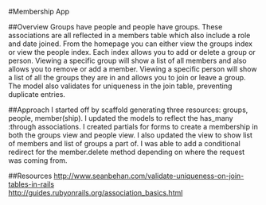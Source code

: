 #Membership App

##Overview
Groups have people and people have groups. These associations are all reflected in a members table which also include a role and date joined. From the homepage you can either view the groups index or view the people index. Each index allows you to add or delete a group or person. Viewing a specific group will show a list of all members and also allows you to remove or add a member. Viewing a specific person will show a list of all the groups they are in and allows you to join or leave a group. The model also validates for uniqueness in the join table, preventing duplicate entries.

##Approach
I started off by scaffold generating three resources: groups, people, member(ship). I updated the models to reflect the has_many :through associations. I created partials for forms to create a membership in both the groups view and people view. I also updated the view to show list of members and list of groups a part of. I was able to add a conditional redirect for the member.delete method depending on where the request was coming from.

##Resources
http://www.seanbehan.com/validate-uniqueness-on-join-tables-in-rails  
http://guides.rubyonrails.org/association_basics.html